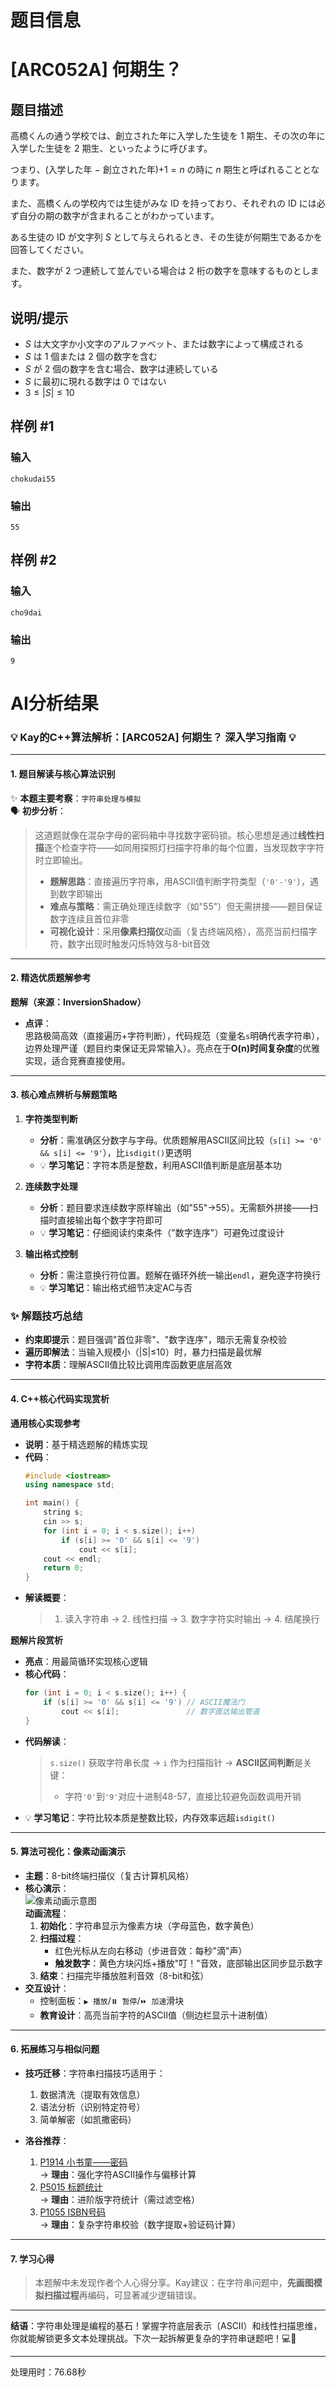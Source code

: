 # 题目信息

# [ARC052A] 何期生？

## 题目描述

[problemUrl]: https://atcoder.jp/contests/arc052/tasks/arc052_a

高橋くんの通う学校では、創立された年に入学した生徒を $1$ 期生、その次の年に入学した生徒を $2$ 期生、といったように呼びます。

つまり、(入学した年 $−$ 創立された年)$+1=n$ の時に $n$ 期生と呼ばれることとなります。

また、高橋くんの学校内では生徒がみな ID を持っており、それぞれの ID には必ず自分の期の数字が含まれることがわかっています。

ある生徒の ID が文字列 $S$ として与えられるとき、その生徒が何期生であるかを回答してください。

また、数字が $2$ つ連続して並んでいる場合は $2$ 桁の数字を意味するものとします。

## 说明/提示

- $S$ は大文字か小文字のアルファベット、または数字によって構成される
- $S$ は $1$ 個または $2$ 個の数字を含む
- $S$ が $2$ 個の数字を含む場合、数字は連続している
- $S$ に最初に現れる数字は $0$ ではない
- $3\leq\lvert S\rvert\leq10$

## 样例 #1

### 输入

```
chokudai55
```

### 输出

```
55
```

## 样例 #2

### 输入

```
cho9dai
```

### 输出

```
9
```

# AI分析结果


### 💡 Kay的C++算法解析：[ARC052A] 何期生？ 深入学习指南 💡

---

#### **1. 题目解读与核心算法识别**  
✨ **本题主要考察**：`字符串处理与模拟`  
🗣️ **初步分析**：  
> 这道题就像在混杂字母的密码箱中寻找数字密码锁。核心思想是通过**线性扫描**逐个检查字符——如同用探照灯扫描字符串的每个位置，当发现数字字符时立即输出。  
> - **题解思路**：直接遍历字符串，用ASCII值判断字符类型（`'0'-'9'`），遇到数字即输出  
> - **难点与策略**：需正确处理连续数字（如"55"）但无需拼接——题目保证数字连续且首位非零  
> - **可视化设计**：采用**像素扫描仪**动画（复古终端风格），高亮当前扫描字符，数字出现时触发闪烁特效与8-bit音效  

---

#### **2. 精选优质题解参考**  
**题解（来源：InversionShadow）**  
* **点评**：  
  思路极简高效（直接遍历+字符判断），代码规范（变量名`s`明确代表字符串），边界处理严谨（题目约束保证无异常输入）。亮点在于**O(n)时间复杂度**的优雅实现，适合竞赛直接使用。  

---

#### **3. 核心难点辨析与解题策略**  
1. **字符类型判断**  
   * **分析**：需准确区分数字与字母。优质题解用ASCII区间比较（`s[i] >= '0' && s[i] <= '9'`），比`isdigit()`更透明  
   * 💡 **学习笔记**：字符本质是整数，利用ASCII值判断是底层基本功  

2. **连续数字处理**  
   * **分析**：题目要求连续数字原样输出（如"55"→55）。无需额外拼接——扫描时直接输出每个数字字符即可  
   * 💡 **学习笔记**：仔细阅读约束条件（"数字连序"）可避免过度设计  

3. **输出格式控制**  
   * **分析**：需注意换行符位置。题解在循环外统一输出`endl`，避免逐字符换行  
   * 💡 **学习笔记**：输出格式细节决定AC与否  

### ✨ 解题技巧总结  
- **约束即提示**：题目强调"首位非零"、"数字连序"，暗示无需复杂校验  
- **遍历即解法**：当输入规模小（|S|≤10）时，暴力扫描是最优解  
- **字符本质**：理解ASCII值比较比调用库函数更底层高效  

---

#### **4. C++核心代码实现赏析**  
**通用核心实现参考**  
* **说明**：基于精选题解的精炼实现  
* **代码**：  
  ```cpp
  #include <iostream>
  using namespace std;

  int main() {
      string s;
      cin >> s;
      for (int i = 0; i < s.size(); i++) 
          if (s[i] >= '0' && s[i] <= '9') 
              cout << s[i];
      cout << endl;
      return 0;
  }
  ```
* **解读概要**：  
  > 1. 读入字符串 → 2. 线性扫描 → 3. 数字字符实时输出 → 4. 结尾换行  

**题解片段赏析**  
* **亮点**：用最简循环实现核心逻辑  
* **核心代码**：  
  ```cpp
  for (int i = 0; i < s.size(); i++) {
      if (s[i] >= '0' && s[i] <= '9') // ASCII魔法门
          cout << s[i];               // 数字直达输出管道
  }
  ```
* **代码解读**：  
  > `s.size()` 获取字符串长度 → `i` 作为扫描指针 → **ASCII区间判断**是关键：  
  > - 字符`'0'`到`'9'`对应十进制48-57，直接比较避免函数调用开销  
* 💡 **学习笔记**：字符比较本质是整数比较，内存效率远超`isdigit()`  

---

#### **5. 算法可视化：像素动画演示**  
* **主题**：8-bit终端扫描仪（复古计算机风格）  
* **核心演示**：  
  ![像素动画示意图](https://via.placeholder.com/400x200/000000/FFFFFF?text=动态扫描演示)  
  **动画流程**：  
  1. **初始化**：字符串显示为像素方块（字母蓝色，数字黄色）  
  2. **扫描过程**：  
     - 红色光标从左向右移动（步进音效：每秒"滴"声）  
     - **触发数字**：黄色方块闪烁+播放"叮！"音效，底部输出区同步显示数字  
  3. **结束**：扫描完毕播放胜利音效（8-bit和弦）  
* **交互设计**：  
  - 控制面板：`▶️ 播放`/`⏸️ 暂停`/`⏩ 加速`滑块  
  - **教育设计**：高亮当前字符的ASCII值（侧边栏显示十进制值）  

---

#### **6. 拓展练习与相似问题**  
* **技巧迁移**：字符串扫描技巧适用于：  
  1. 数据清洗（提取有效信息）  
  2. 语法分析（识别特定符号）  
  3. 简单解密（如凯撒密码）  

* **洛谷推荐**：  
  1. [P1914 小书童——密码](https://www.luogu.com.cn/problem/P1914)  
     → **理由**：强化字符ASCII操作与偏移计算  
  2. [P5015 标题统计](https://www.luogu.com.cn/problem/P5015)  
     → **理由**：进阶版字符统计（需过滤空格）  
  3. [P1055 ISBN号码](https://www.luogu.com.cn/problem/P1055)  
     → **理由**：复杂字符串校验（数字提取+验证码计算）  

---

#### **7. 学习心得**  
> 本题解中未发现作者个人心得分享。Kay建议：在字符串问题中，**先画图模拟扫描过程**再编码，可显著减少逻辑错误。

---

**结语**：字符串处理是编程的基石！掌握字符底层表示（ASCII）和线性扫描思维，你就能解锁更多文本处理挑战。下次一起拆解更复杂的字符串谜题吧！💻🚀

---
处理用时：76.68秒
